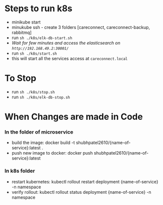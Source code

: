 # Steps to run k8s
- minikube start
- minukube ssh - create 3 folders [careconnect, careconnect-backup, rabbitmq]
- run `sh ./k8s/elk-db-start.sh`
- *Wait for few minutes and access the elasticsearch on `http://192.168.49.2:30001/`*
- run `sh ./k8s/start.sh`
- this will start all the services access at `careconnect.local`

# To  Stop
- run `sh ./k8s/stop.sh`
- run `sh ./k8s/elk-db-stop.sh`

# When Changes are made in Code
### In the folder of microservice
- build the image: docker build -t shubhpatel2610/{name-of-service}:latest .
- push new image to docker: docker push shubhpatel2610/{name-of-service}:latest

### In k8s folder
- restart kubernetes: kubectl rollout restart deployment {name-of-service} -n namespace
- verify rollout: kubectl rollout status deployment {name-of-service} -n namespace